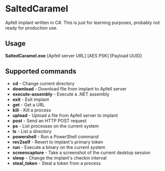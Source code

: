 # SaltedCaramel
 Apfell implant written in C#. This is just for learning purposes, probably not ready for production use.
 
## Usage
**SaltedCaramel.exe** [Apfell server URL] [AES PSK] [Payload UUID]

## Supported commands
- **cd** - Change current directory
- **download** - Download file from implant to Apfell server
- **execute-assembly** - Execute a .NET assembly
- **exit** - Exit implant
- **get** - Get a URL
- **kill** - Kill a process
- **upload** - Upload a file from Apfell server to implant
- **post** - Send an HTTP POST request
- **ps** - List processes on the current system
- **ls** - List a directory
- **powershell** - Run a PowerShell command
- **rev2self** - Revert to implant's primary token
- **run** - Execute a binary on the current system
- **screencapture** - Take a screenshot of the current desktop session
- **sleep** - Change the implant's checkin interval
- **steal_token** - Steal a token from a process
